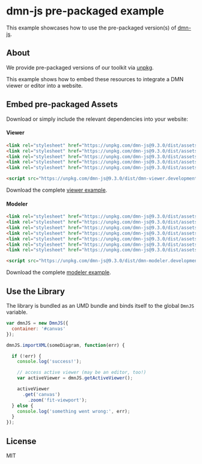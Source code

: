 # dmn-js pre-packaged example

This example showcases how to use the pre-packaged version(s) of [dmn-js](https://github.com/bpmn-io/dmn-js).


## About

We provide pre-packaged versions of our toolkit via [unpkg](https://unpkg.com/dmn-js/dist/).

This example shows how to embed these resources to integrate a DMN viewer or editor
into a website.


## Embed pre-packaged Assets

Download or simply include the relevant dependencies into your website:

#### Viewer

```html
<link rel="stylesheet" href="https://unpkg.com/dmn-js@9.3.0/dist/assets/dmn-js-drd.css">
<link rel="stylesheet" href="https://unpkg.com/dmn-js@9.3.0/dist/assets/dmn-js-decision-table.css">
<link rel="stylesheet" href="https://unpkg.com/dmn-js@9.3.0/dist/assets/dmn-js-literal-expression.css">
<link rel="stylesheet" href="https://unpkg.com/dmn-js@9.3.0/dist/assets/dmn-js-shared.css">
<link rel="stylesheet" href="https://unpkg.com/dmn-js@9.3.0/dist/assets/dmn-font/css/dmn.css">

<script src="https://unpkg.com/dmn-js@9.3.0/dist/dmn-viewer.development.js"></script>
```

Download the complete [viewer example](https://cdn.staticaly.com/gh/bpmn-io/dmn-js-examples/master/starter/viewer.html).

#### Modeler

```html
<link rel="stylesheet" href="https://unpkg.com/dmn-js@9.3.0/dist/assets/diagram-js.css">
<link rel="stylesheet" href="https://unpkg.com/dmn-js@9.3.0/dist/assets/dmn-js-shared.css">
<link rel="stylesheet" href="https://unpkg.com/dmn-js@9.3.0/dist/assets/dmn-js-drd.css">
<link rel="stylesheet" href="https://unpkg.com/dmn-js@9.3.0/dist/assets/dmn-js-decision-table.css">
<link rel="stylesheet" href="https://unpkg.com/dmn-js@9.3.0/dist/assets/dmn-js-decision-table-controls.css">
<link rel="stylesheet" href="https://unpkg.com/dmn-js@9.3.0/dist/assets/dmn-js-literal-expression.css">
<link rel="stylesheet" href="https://unpkg.com/dmn-js@9.3.0/dist/assets/dmn-font/css/dmn.css">

<script src="https://unpkg.com/dmn-js@9.3.0/dist/dmn-modeler.development.js"></script>
```

Download the complete [modeler example](https://cdn.staticaly.com/gh/bpmn-io/dmn-js-examples/master/starter/modeler.html).


## Use the Library

The library is bundled as an UMD bundle and binds itself to the global `DmnJS`
variable.

```javascript
var dmnJS = new DmnJS({
  container: '#canvas'
});

dmnJS.importXML(someDiagram, function(err) {

  if (!err) {
    console.log('success!');

    // access active viewer (may be an editor, too!)
    var activeViewer = dmnJS.getActiveViewer();

    activeViewer
      .get('canvas')
        .zoom('fit-viewport');
  } else {
    console.log('something went wrong:', err);
  }
});
```

## License

MIT
